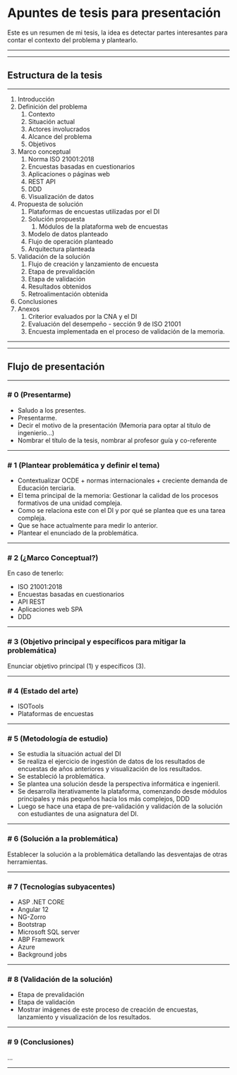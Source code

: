 # Apuntes de tesis para presentación

Este es un resumen de mi tesis, la idea es detectar partes interesantes para contar el contexto del problema y plantearlo. 

---
---

## Estructura de la tesis
---
1. Introducción
2. Definición del problema
   1. Contexto
   2. Situación actual
   3. Actores involucrados
   4. Alcance del problema
   5. Objetivos
3. Marco conceptual
   1. Norma ISO 21001:2018
   2. Encuestas basadas en cuestionarios
   3. Aplicaciones o páginas web
   4. REST API
   5. DDD
   6. Visualización de datos
4. Propuesta de solución
   1. Plataformas de encuestas utilizadas por el DI
   2. Solución propuesta
      1. Módulos de la plataforma web de encuestas
   3. Modelo de datos planteado
   4. Flujo de operación planteado
   5. Arquitectura planteada
5. Validación de la solución
   1. Flujo de creación y lanzamiento de encuesta
   2. Etapa de prevalidación
   3. Etapa de validación
   4. Resultados obtenidos
   5. Retroalimentación obtenida
6. Conclusiones
7. Anexos
   1. Criterior evaluados por la CNA y el DI
   2. Evaluación del desempeño - sección 9 de ISO 21001
   3. Encuesta implementada en el proceso de validación de la memoria.

---
---

## Flujo de presentación 

---
### # 0 (Presentarme)

- Saludo a los presentes.
- Presentarme.
- Decir el motivo de la presentación (Memoria para optar al título de ingenierio...)
- Nombrar el título de la tesis, nombrar al profesor guía y co-referente

---

### # 1 (Plantear problemática y definir el tema)

- Contextualizar OCDE + normas internacionales + creciente demanda de Educación terciaria.
- El tema principal de la memoria: Gestionar la calidad de los procesos formativos de una unidad compleja.
- Como se relaciona este con el DI y por qué se plantea que es una tarea compleja.
- Que se hace actualmente para medir lo anterior.
- Plantear el enunciado de la problemática.

---

### # 2 (¿Marco Conceptual?)

En caso de tenerlo:
- ISO 21001:2018
- Encuestas basadas en cuestionarios
- API REST
- Aplicaciones web SPA
- DDD

---

### # 3 (Objetivo principal y específicos para mitigar la problemática)

Enunciar objetivo principal (1) y específicos (3).

---

### # 4 (Estado del arte)

- ISOTools
- Plataformas de encuestas

---

### # 5 (Metodología de estudio)

- Se estudia la situación actual del DI
- Se realiza el ejercicio de ingestión de datos de los resultados de encuestas de años anteriores y visualización de los resultados.
- Se estableció la problemática.
- Se plantea una solución desde la perspectiva informática e ingenieril.
- Se desarrolla iterativamente la plataforma, comenzando desde módulos principales y más pequeños hacia los más complejos, DDD 
- Luego se hace una etapa de pre-validación y validación de la solución con estudiantes de una asignatura del DI.

---

### # 6 (Solución a la problemática)

Establecer la solución a la problemática detallando las desventajas de otras herramientas.

---

### # 7 (Tecnologías subyacentes)

- ASP .NET CORE
- Angular 12
- NG-Zorro
- Bootstrap
- Microsoft SQL server
- ABP Framework
- Azure
- Background jobs

---

### # 8 (Validación de la solución)

- Etapa de prevalidación
- Etapa de validación
- Mostrar imágenes de este proceso de creación de encuestas, lanzamiento y visualización de los resultados.

---

### # 9 (Conclusiones)

...



---
